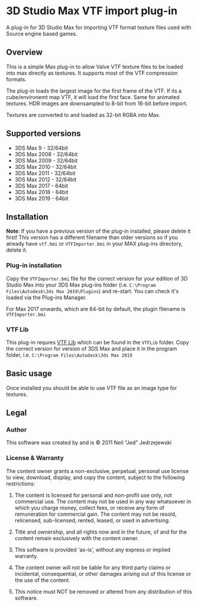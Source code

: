 
# 3D Studio Max VTF import plug-in
A plug-in for 3D Studio Max for importing VTF format texture files used with Source engine based games.

## Overview
This is a simple Max plug-in to allow Valve VTF texture files to be loaded into max directly as textures. It supports most of the VTF compression formats.

The plug-in loads the largest image for the first frame of the VTF. If its a cube/environemt map VTF, it will load the first face. Same for animated textures. HDR images are downsampled to 8-bit from 16-bit before import.

Textures are converted to and loaded as 32-bit RGBA into Max.

## Supported versions
* 3DS Max 9    - 32/64bit
* 3DS Max 2008 - 32/64bit
* 3DS Max 2009 - 32/64bit
* 3DS Max 2010 - 32/64bit
* 3DS Max 2011 - 32/64bit
* 3DS Max 2012 - 32/64bit
* 3DS Max 2017 - 64bit
* 3DS Max 2018 - 64bit
* 3DS Max 2019 - 64bit

## Installation

**Note**: If you have a previous version of the plug-in installed, please delete it first! This version has a different filename than older versions so if you already have `vtf.bmi` or `VTFImporter.bmi` in your MAX plug-ins directory, delete it.

### Plug-in installation

Copy the `VTFImporter.bmi` file for the correct version for your edition of 3D Studio Max into your 3DS Max plug-ins folder (i.e. `C:\Program Files\Autodesk\3ds Max 2019\Plugins`) and re-start. You can check it's loaded via the Plug-ins Manager.

For Max 2017 onwards, which are 64-bit by default, the plugin filename is `VTFImporter.bmi`

### VTF Lib

This plug-in requres [VTF Lib](https://github.com/NeilJed/VTFLib) which can be found in the `VTFLib` folder. Copy the correct version for version of 3DS Max and place it in the program folder, i.e. `C:\Program Files\Autodesk\3ds Max 2019`

## Basic usage
Once installed you should be able to use VTF file as an image type for textures.

## Legal

### Author
This software was created by and is &copy; 2011 Neil "Jed" Jedrzejewski

### License & Warranty
The content owner grants a non-exclusive, perpetual, personal use license to view, download, display, and copy the content, subject to the following restrictions:

1. The content is licensed for personal and non-profit use only, not commercial use. The content may not be used in any way whatsoever in which you charge money, collect fees, or receive any form of remuneration for commercial gain. The content may not be resold, relicensed, sub-licensed, rented, leased, or used in advertising.

2. Title and ownership, and all rights now and in the future, of and for the content remain exclusively with the content owner.

3. This software is provided 'as-is', without any express or implied warranty.

4. The content owner will not be liable for any third party claims or incidental, consequential, or other damages arising out of this license or the use of the content.

5. This notice must NOT be removed or altered from any distribution of this software.
